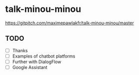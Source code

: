 # talk-minou-minou

https://gitpitch.com/maximepawlakfr/talk-minou-minou/master

## TODO

- [ ] Thanks
- [ ] Examples of chatbot platforms
- [ ] Further with DialogFlow
- [ ] Google Assistant